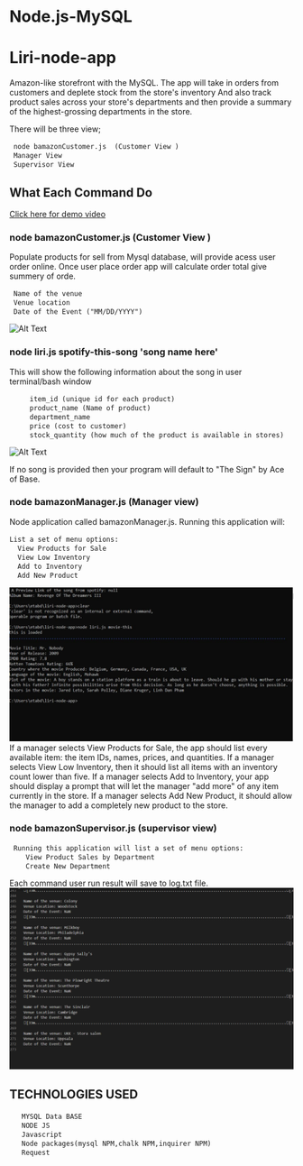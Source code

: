 # Node.js-MySQL

# Liri-node-app

Amazon-like storefront with the MySQL. The app will take in orders from customers and deplete stock from the store's inventory And also  track product sales across your store's departments and then provide a summary of the highest-grossing departments in the store.

There will be three view;

     node bamazonCustomer.js  (Customer View )
     Manager View 
     Supervisor View
     

## What Each Command Do

    
[ Click here for demo video ](https://drive.google.com/file/d/1ZsKnY4o8fqjJijelUG8TQaGk7-GVJ9nY/view)

### node bamazonCustomer.js  (Customer View )

  Populate products for sell from Mysql database, will provide acess user order online. Once user place order app will calculate order total give summery of orde.


     Name of the venue
     Venue location
     Date of the Event ("MM/DD/YYYY") 
   ![Alt Text](https://node_modules/Manager.PNG)

### node liri.js spotify-this-song 'song name here'

   This will show the following information about the song in user terminal/bash window
   
         item_id (unique id for each product)
         product_name (Name of product)
         department_name
         price (cost to customer)
         stock_quantity (how much of the product is available in stores)
         
   ![Alt Text](https://github.com/etabdi/node_modules/Manager.PNG)
   
   If no song is provided then your program will default to "The Sign" by Ace of Base.

###   node bamazonManager.js (Manager view)
 
 Node application called bamazonManager.js. Running this application will:
 
    List a set of menu options:
      View Products for Sale
      View Low Inventory
      Add to Inventory
      Add New Product
   ![Alt Text](https://github.com/etabdi/liri-node-app/blob/master/images/movie-this.png)
  If a manager selects View Products for Sale, the app should list every available item: the item IDs, names, prices, and quantities.
  If a manager selects View Low Inventory, then it should list all items with an inventory count lower than five.
  If a manager selects Add to Inventory, your app should display a prompt that will let the manager "add more" of any item currently in the store.
  If a manager selects Add New Product, it should allow the manager to add a completely new product to the store.
  
### node bamazonSupervisor.js (supervisor view)

     Running this application will list a set of menu options:
        View Product Sales by Department
        Create New Department

 Each command user run result will save to log.txt file. 
    ![Alt Text](https://github.com/etabdi/liri-node-app/blob/master/images/log.PNG)
    


   ## TECHNOLOGIES USED

       MYSQL Data BASE
       NODE JS
       Javascript
       Node packages(mysql NPM,chalk NPM,inquirer NPM)
       Request
 
   


